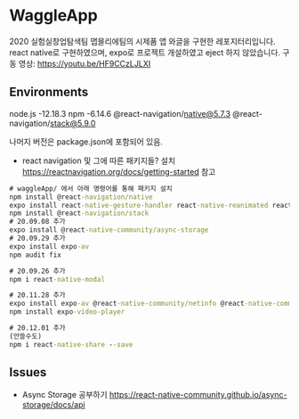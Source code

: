 # WaggleApp

2020 실험실창업탐색팀 맵믈리에팀의 시제품 앱 와글을 구현한 레포지터리입니다.
react native로 구현하였으며, expo로 프로젝트 개설하였고 eject 하지 않았습니다.
구동 영상: https://youtu.be/HF9CCzLJLXI

## Environments

node.js -12.18.3
npm -6.14.6
@react-navigation/native@5.7.3
@react-navigation/stack@5.9.0

나머지 버전은 package.json에 포함되어 있음.

-   react navigation 및 그에 따른 패키지들? 설치
    https://reactnavigation.org/docs/getting-started 참고

```cmd
# waggleApp/ 에서 아래 명령어를 통해 패키지 설치
npm install @react-navigation/native
expo install react-native-gesture-handler react-native-reanimated react-native-screens react-native-safe-area-context @react-native-community/masked-view'
npm install @react-navigation/stack
# 20.09.08 추가
expo install @react-native-community/async-storage
# 20.09.29 추가
expo install expo-av
npm audit fix

# 20.09.26 추가
npm i react-native-modal

# 20.11.28 추가
expo install expo-av @react-native-community/netinfo @react-native-community/slider
npm install expo-video-player

# 20.12.01 추가
(안쓸수도)
npm i react-native-share --save

```

## Issues

-   Async Storage 공부하기
    https://react-native-community.github.io/async-storage/docs/api
